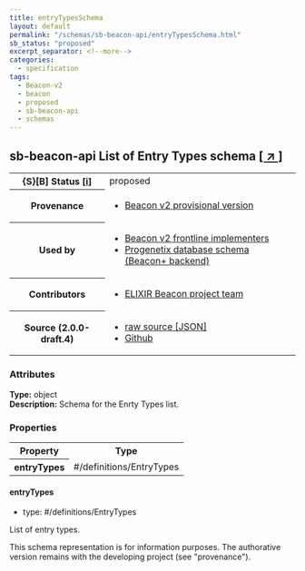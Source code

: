 ```yaml
---
title: entryTypesSchema
layout: default
permalink: "/schemas/sb-beacon-api/entryTypesSchema.html"
sb_status: "proposed"
excerpt_separator: <!--more-->
categories:
  - specification
tags:
  - Beacon-v2
  - beacon
  - proposed
  - sb-beacon-api
  - schemas
---
```


<div id="schema-header-title">
  <h2><span id="schema-header-title-project">sb-beacon-api</span> List of Entry Types schema <a href="https://github.com/ga4gh-schemablocks/sb-beacon-api" target="_BLANK">[ &nearr; ]</a></h2>
</div>

<table id="schema-header-table">
<tr>
<th>{S}[B] Status <a href="https://schemablocks.org/about/sb-status-levels.html">[i]</a></th>
<td><div id="schema-header-status">proposed</div></td>
</tr>
<tr><th>Provenance</th><td><ul>
<li><a href="https://github.com/ga4gh-beacon/">Beacon v2 provisional version</a></li>
</ul></td></tr>
<tr><th>Used by</th><td><ul>
<li><a href="https://ga4gh-approval-service-registry.ega-archive.org">Beacon v2 frontline implementers</a></li>
<li><a href="https://docs.progenetix.org/beaconplus/">Progenetix database schema (Beacon+ backend)</a></li>
</ul></td></tr>


<!--more-->
<tr><th>Contributors</th><td><ul>
<li><a href="https://beacon-project.io/categories/people.html">ELIXIR Beacon project team</a></li>
</ul></td></tr>
<tr><th>Source (2.0.0-draft.4)</th><td><ul>
<li><a href="current/entryTypesSchema.json" target="_BLANK">raw source [JSON]</a></li>
<li><a href="https://github.com/ga4gh-schemablocks/sb-beacon-api/blob/master//entryTypesSchema.yaml" target="_BLANK">Github</a></li>
</ul></td></tr>
</table>

<div id="schema-attributes-title"><h3>Attributes</h3></div>

  
__Type:__ object  
__Description:__ Schema for the Enrty Types list.
### Properties

<table id="schema-properties-table">
<tr><th>Property</th><th>Type</th></tr>
<tr><th>entryTypes</th><td>#/definitions/EntryTypes</td></tr>
</table>


#### entryTypes

* type: #/definitions/EntryTypes

List of entry types.

<div id="schema-footer"> This schema representation is for information purposes. The authorative  version remains with the developing project (see "provenance"). </div>


